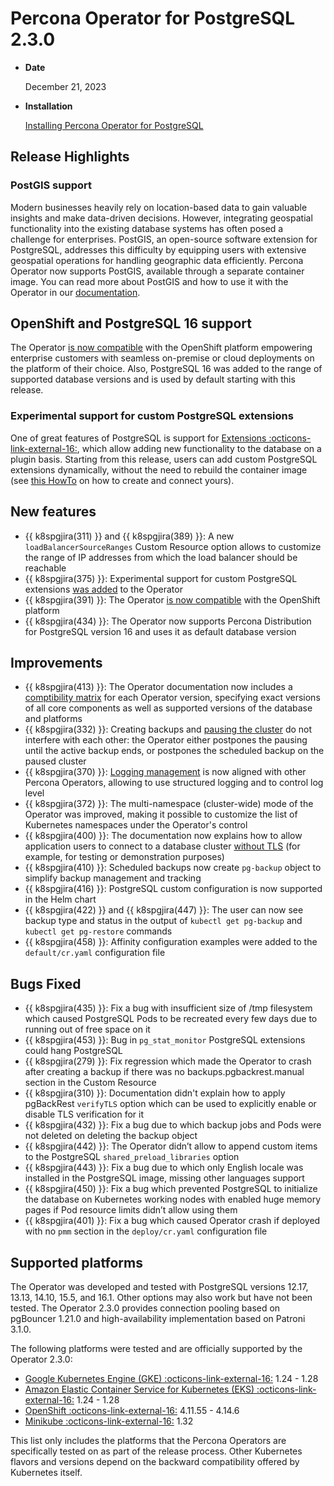 # Percona Operator for PostgreSQL 2.3.0

* **Date**

    December 21, 2023

* **Installation**

    [Installing Percona Operator for PostgreSQL](../System-Requirements.md#installation-guidelines) 

## Release Highlights

### PostGIS support

Modern businesses heavily rely on location-based data to gain valuable insights and make data-driven decisions. However, integrating geospatial functionality into the existing database systems has often posed a challenge for enterprises. PostGIS, an open-source software extension for PostgreSQL, addresses this difficulty by equipping users with extensive geospatial operations for handling geographic data efficiently. Percona Operator now supports PostGIS, available through a separate container image. You can read more about PostGIS and how to use it with the Operator in our [documentation](../postgis.md).

## OpenShift and PostgreSQL 16 support

The Operator [is now compatible](../openshift.md) with the OpenShift platform empowering enterprise customers with seamless on-premise or cloud deployments on the platform of their choice. Also, PostgreSQL 16 was added to the range of supported database versions and is used by default starting with this release.

### Experimental support for custom PostgreSQL extensions

One of great features of PostgreSQL is support for [Extensions :octicons-link-external-16:](https://www.postgresql.org/download/products/6-postgresql-extensions/), which allow adding new functionality to the database on a plugin basis. Starting from this release, users can add custom PostgreSQL extensions dynamically, without the need to rebuild the container image (see [this HowTo](../custom-extensions.md) on how to create and connect yours). 


## New features

* {{ k8spgjira(311) }} and {{ k8spgjira(389) }}:  A new `loadBalancerSourceRanges` Custom Resource option allows to customize the range of IP addresses from which the load balancer should be reachable
* {{ k8spgjira(375) }}:  Experimental support for custom PostgreSQL extensions [was added](../custom-extensions.md) to the Operator
* {{ k8spgjira(391) }}:  The Operator [is now compatible](../openshift.md) with the OpenShift platform
* {{ k8spgjira(434) }}:  The Operator now supports Percona Distribution for PostgreSQL version 16 and uses it as default database version

## Improvements

* {{ k8spgjira(413) }}:  The Operator documentation now includes a [comptibility matrix](../versions.md) for each Operator version, specifying exact versions of all core components as well as supported versions of the database and platforms
* {{ k8spgjira(332) }}:  Creating backups and [pausing the cluster](../pause.md) do not interfere with each other: the Operator either postpones the pausing until the active backup ends, or postpones the scheduled backup on the paused cluster
* {{ k8spgjira(370) }}:  [Logging management](../debug-logs.md) is now aligned with other Percona Operators, allowing to use structured logging and to control log level
* {{ k8spgjira(372) }}:  The multi-namespace (cluster-wide) mode of the Operator was improved, making it possible to customize the list of Kubernetes namespaces under the Operator's control
* {{ k8spgjira(400) }}:  The documentation now explains how to allow application users to connect to a database cluster [without TLS](../TLS.md#connect-to-the-database-cluster-without-tls) (for example, for testing or demonstration purposes)
* {{ k8spgjira(410) }}:  Scheduled backups now create `pg-backup` object to simplify backup management and tracking
* {{ k8spgjira(416) }}:   PostgreSQL custom configuration is now supported in the Helm chart
* {{ k8spgjira(422) }} and {{ k8spgjira(447) }}: The user can now see backup type and status in the output of `kubectl get pg-backup` and `kubectl get pg-restore` commands
* {{ k8spgjira(458) }}:  Affinity configuration examples were added to the `default/cr.yaml` configuration file

## Bugs Fixed

* {{ k8spgjira(435) }}:  Fix a bug with insufficient size of /tmp filesystem which caused PostgreSQL Pods to be recreated every few days due to running out of free space on it
* {{ k8spgjira(453) }}:  Bug in `pg_stat_monitor` PostgreSQL extensions could hang PostgreSQL
* {{ k8spgjira(279) }}:  Fix regression which made the Operator to crash after creating a backup if there was no backups.pgbackrest.manual section in the Custom Resource
* {{ k8spgjira(310) }}:  Documentation didn't explain how to apply pgBackRest `verifyTLS` option which can be used to explicitly enable or disable TLS verification for it
* {{ k8spgjira(432) }}:  Fix a bug due to which backup jobs and Pods were not deleted on deleting the backup object
* {{ k8spgjira(442) }}:  The Operator didn’t allow to append custom items to the PostgreSQL `shared_preload_libraries` option
* {{ k8spgjira(443) }}:  Fix a bug due to which only English locale was installed in the PostgreSQL image, missing other languages support
* {{ k8spgjira(450) }}:  Fix a bug which prevented PostgreSQL to initialize the database on Kubernetes working nodes with enabled huge memory pages if Pod resource limits didn’t allow using them
* {{ k8spgjira(401) }}:  Fix a bug which caused Operator crash if deployed with no `pmm` section in the `deploy/cr.yaml` configuration file

## Supported platforms

The Operator was developed and tested with PostgreSQL versions 12.17, 13.13, 14.10, 15.5, and 16.1. Other options may also work but have not been tested. The Operator 2.3.0 provides connection pooling based on pgBouncer 1.21.0 and high-availability implementation based on Patroni 3.1.0.

The following platforms were tested and are officially supported by the Operator
2.3.0:

* [Google Kubernetes Engine (GKE) :octicons-link-external-16:](https://cloud.google.com/kubernetes-engine) 1.24 - 1.28
* [Amazon Elastic Container Service for Kubernetes (EKS) :octicons-link-external-16:](https://aws.amazon.com) 1.24 - 1.28
* [OpenShift :octicons-link-external-16:](https://www.redhat.com/en/technologies/cloud-computing/openshift) 4.11.55 - 4.14.6
* [Minikube :octicons-link-external-16:](https://github.com/kubernetes/minikube) 1.32

This list only includes the platforms that the Percona Operators are specifically tested on as part of the release process. Other Kubernetes flavors and versions depend on the backward compatibility offered by Kubernetes itself.
